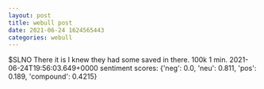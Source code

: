 ```yaml
--- 
layout: post 
title: webull post 
date: 2021-06-24 1624565443 
categories: webull 
--- 
```

$SLNO There it is  I knew they had some saved in there. 100k 1 min.	2021-06-24T19:56:03.649+0000
sentiment scores: {'neg': 0.0, 'neu': 0.811, 'pos': 0.189, 'compound': 0.4215}